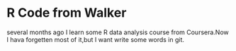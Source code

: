 ﻿# R Code from Walker

several months ago I learn some R data analysis course from Coursera.Now I hava forgetten most of it,but I want write some words in git.


